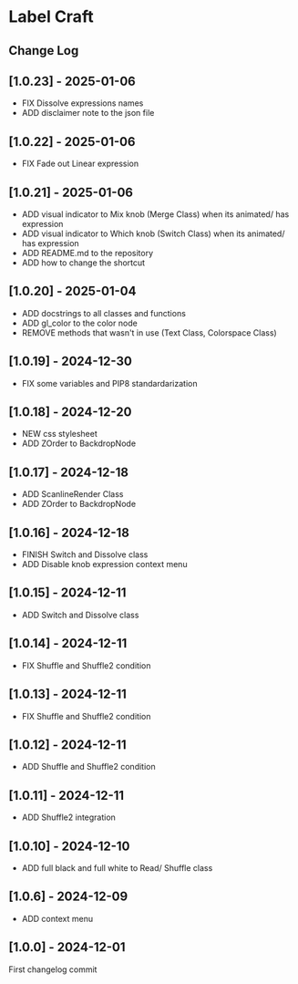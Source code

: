 # Label Craft
## Change Log

[comment]: <>  (2024-12-10 : YEAR-MONTH-DAY)

## [1.0.23] - 2025-01-06
+ FIX Dissolve expressions names
+ ADD disclaimer note to the json file

## [1.0.22] - 2025-01-06
+ FIX Fade out Linear expression

## [1.0.21] - 2025-01-06
+ ADD visual indicator to Mix knob (Merge Class) when its animated/ has expression
+ ADD visual indicator to Which knob (Switch Class) when its animated/ has expression
+ ADD README.md to the repository
+ ADD how to change the shortcut

## [1.0.20] - 2025-01-04
+ ADD docstrings to all classes and functions
+ ADD gl_color to the color node
+ REMOVE methods that wasn't in use (Text Class, Colorspace Class)

## [1.0.19] - 2024-12-30
+ FIX some variables and PIP8 standardarization

## [1.0.18] - 2024-12-20
+ NEW css stylesheet
+ ADD ZOrder to BackdropNode

## [1.0.17] - 2024-12-18
+ ADD ScanlineRender Class
+ ADD ZOrder to BackdropNode

## [1.0.16] - 2024-12-18
+ FINISH Switch and Dissolve class
+ ADD Disable knob expression context menu

## [1.0.15] - 2024-12-11
+ ADD Switch and Dissolve class

## [1.0.14] - 2024-12-11
+ FIX Shuffle and Shuffle2 condition 

## [1.0.13] - 2024-12-11
+ FIX Shuffle and Shuffle2 condition 

## [1.0.12] - 2024-12-11
+ ADD Shuffle and Shuffle2 condition 

## [1.0.11] - 2024-12-11
+ ADD Shuffle2 integration

## [1.0.10] - 2024-12-10
+ ADD full black and full white to Read/ Shuffle class

## [1.0.6] - 2024-12-09
+ ADD context menu

## [1.0.0] - 2024-12-01
First changelog commit
